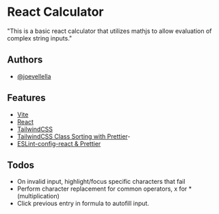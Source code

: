 # React Calculator

"This is a basic react calculator that utilizes mathjs to allow evaluation of complex string inputs."

## Authors

- [@joevellella](https://www.github.com/valhallaco)

## Features

- [Vite](https://vitest.dev/)
- [React](https://scrimba.com/learn/learnreact)
- [TailwindCSS](https://tailwindcss.com/)
- [TailwindCSS Class Sorting with Prettier](https://tailwindcss.com/blog/automatic-class-sorting-with-prettier)-
- [ESLint-config-react & Prettier](https://www.imaginarycloud.com/blog/how-to-configure-eslint-prettier-in-react/)

## Todos

- On invalid input, highlight/focus specific characters that fail
- Perform character replacement for common operators, x for \* (multiplication)
- Click previous entry in formula to autofill input.

